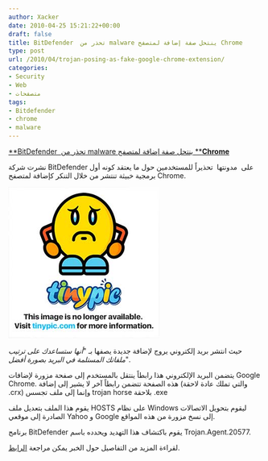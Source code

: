 ```yaml
---
author: Xacker
date: 2010-04-25 15:21:22+00:00
draft: false
title: BitDefender  تحذر من malware ينتحل صفة إضافة لمتصفح Chrome
type: post
url: /2010/04/trojan-posing-as-fake-google-chrome-extension/
categories:
- Security
- Web
- متصفحات
tags:
- Bitdefender
- chrome
- malware
---
```


[**BitDefender  تحذر من malware ينتحل صفة إضافة لمتصفح ****Chrome**](https://www.it-scoop.com/2010/04/trojan-posing-as-fake-google-chrome-extension)


نشرت شركة BitDefender على  مدونتها  تحذيراً للمستخدمين حول ما يعتقد كونه أول برمجية خبيثة تنتشر من خلال التنكر كإضافة لمتصفح Chrome.


[![](o8gr3r.png)
](https://www.it-scoop.com/2010/04/trojan-posing-as-fake-google-chrome-extension)


حيث انتشر بريد إلكتروني يروج لإضافة جديدة يصفها بـ "_أنها ستساعدك على ترتيب ملفاتك المستلمة في البريد بصورة أفضل_".

يتضمن البريد الإلكتروني هذا رابطاً ينتقل بالمستخدم إلى صفحة مزورة لإضافات Google Chrome. هذه الصفحة تتضمن رابطاً آخر لا يشير إلى إضافة (والتي تملك عادة لاحقة .crx) وإنما إلى ملف تجسس trojan horse بلاحقة .exe

يقوم هذا الملف بتعديل ملف HOSTS على نظام Windows ليقوم بتحويل الاتصالات الصادرة إلى موقعي Yahoo و Google إلى نسخ مزورة من هذه المواقع.

برنامج BitDefender يقوم باكتشاف هذا التهديد ويحدده باسم Trojan.Agent.20577.

لقراءة المزيد من التفاصيل حول الخبر يمكن مراجعة [الرابط](http://www.techshout.com/security/2010/23/trojan-posing-as-fake-google-chrome-extension/).
